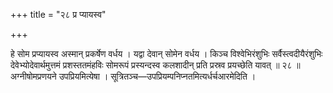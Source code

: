 +++
title = "२८ प्र प्यायस्व"

+++

हे सोम प्रप्यायस्व अस्मान् प्रकर्षेण वर्धय । यद्वा देवान् सोमेन वर्धय । किञ्च विश्वेभिरंशुभिः सर्वैस्त्वदीयैरंशुभिः देवेभ्योदेवार्थमुत्तमं प्रशस्ततमंहविः सोमरूपं प्रस्यन्दस्व कलशादीन् प्रति प्रस्रव प्रयच्छेति यावत् ॥ २८ ॥ अग्नीषोमप्रणयने उपप्रियमित्येषा । सूत्रितञ्च—उपप्रियम्पनिप्नतमित्यर्धर्चआरमेदिति ।